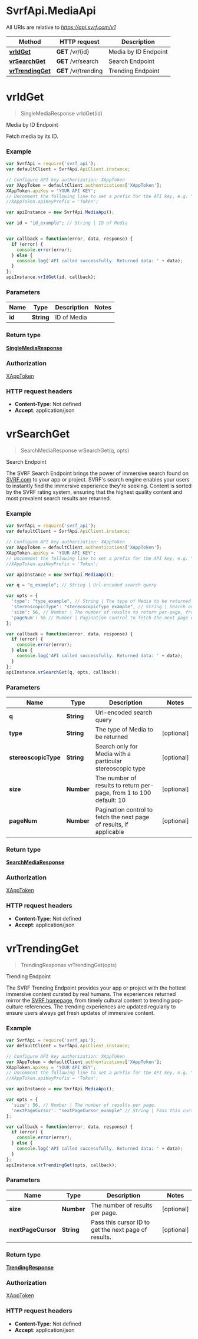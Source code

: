 # SvrfApi.MediaApi

All URIs are relative to *https://api.svrf.com/v1*

Method | HTTP request | Description
------------- | ------------- | -------------
[**vrIdGet**](MediaApi.md#vrIdGet) | **GET** /vr/{id} | Media by ID Endpoint
[**vrSearchGet**](MediaApi.md#vrSearchGet) | **GET** /vr/search | Search Endpoint
[**vrTrendingGet**](MediaApi.md#vrTrendingGet) | **GET** /vr/trending | Trending Endpoint


<a name="vrIdGet"></a>
# **vrIdGet**
> SingleMediaResponse vrIdGet(id)

Media by ID Endpoint

Fetch media by its ID.

### Example
```javascript
var SvrfApi = require('svrf_api');
var defaultClient = SvrfApi.ApiClient.instance;

// Configure API key authorization: XAppToken
var XAppToken = defaultClient.authentications['XAppToken'];
XAppToken.apiKey = 'YOUR API KEY';
// Uncomment the following line to set a prefix for the API key, e.g. "Token" (defaults to null)
//XAppToken.apiKeyPrefix = 'Token';

var apiInstance = new SvrfApi.MediaApi();

var id = "id_example"; // String | ID of Media


var callback = function(error, data, response) {
  if (error) {
    console.error(error);
  } else {
    console.log('API called successfully. Returned data: ' + data);
  }
};
apiInstance.vrIdGet(id, callback);
```

### Parameters

Name | Type | Description  | Notes
------------- | ------------- | ------------- | -------------
 **id** | **String**| ID of Media | 

### Return type

[**SingleMediaResponse**](SingleMediaResponse.md)

### Authorization

[XAppToken](../README.md#XAppToken)

### HTTP request headers

 - **Content-Type**: Not defined
 - **Accept**: application/json

<a name="vrSearchGet"></a>
# **vrSearchGet**
> SearchMediaResponse vrSearchGet(q, opts)

Search Endpoint

The SVRF Search Endpoint brings the power of immersive search found on [SVRF.com](https://www.svrf.com) to your app or project. SVRF&#39;s search engine enables your users to instantly find the immersive experience they&#39;re seeking. Content is sorted by the SVRF rating system, ensuring that the highest quality content and most prevalent search results are returned. 

### Example
```javascript
var SvrfApi = require('svrf_api');
var defaultClient = SvrfApi.ApiClient.instance;

// Configure API key authorization: XAppToken
var XAppToken = defaultClient.authentications['XAppToken'];
XAppToken.apiKey = 'YOUR API KEY';
// Uncomment the following line to set a prefix for the API key, e.g. "Token" (defaults to null)
//XAppToken.apiKeyPrefix = 'Token';

var apiInstance = new SvrfApi.MediaApi();

var q = "q_example"; // String | Url-encoded search query

var opts = { 
  'type': "type_example", // String | The type of Media to be returned
  'stereoscopicType': "stereoscopicType_example", // String | Search only for Media with a particular stereoscopic type
  'size': 56, // Number | The number of results to return per-page, from 1 to 100 default: 10
  'pageNum': 56 // Number | Pagination control to fetch the next page of results, if applicable
};

var callback = function(error, data, response) {
  if (error) {
    console.error(error);
  } else {
    console.log('API called successfully. Returned data: ' + data);
  }
};
apiInstance.vrSearchGet(q, opts, callback);
```

### Parameters

Name | Type | Description  | Notes
------------- | ------------- | ------------- | -------------
 **q** | **String**| Url-encoded search query | 
 **type** | **String**| The type of Media to be returned | [optional] 
 **stereoscopicType** | **String**| Search only for Media with a particular stereoscopic type | [optional] 
 **size** | **Number**| The number of results to return per-page, from 1 to 100 default: 10 | [optional] 
 **pageNum** | **Number**| Pagination control to fetch the next page of results, if applicable | [optional] 

### Return type

[**SearchMediaResponse**](SearchMediaResponse.md)

### Authorization

[XAppToken](../README.md#XAppToken)

### HTTP request headers

 - **Content-Type**: Not defined
 - **Accept**: application/json

<a name="vrTrendingGet"></a>
# **vrTrendingGet**
> TrendingResponse vrTrendingGet(opts)

Trending Endpoint

The SVRF Trending Endpoint provides your app or project with the hottest immersive content curated by real humans. The experiences returned mirror the [SVRF homepage](https://www.svrf.com), from timely cultural content to trending pop-culture references. The trending experiences are updated regularly to ensure users always get fresh updates of immersive content.

### Example
```javascript
var SvrfApi = require('svrf_api');
var defaultClient = SvrfApi.ApiClient.instance;

// Configure API key authorization: XAppToken
var XAppToken = defaultClient.authentications['XAppToken'];
XAppToken.apiKey = 'YOUR API KEY';
// Uncomment the following line to set a prefix for the API key, e.g. "Token" (defaults to null)
//XAppToken.apiKeyPrefix = 'Token';

var apiInstance = new SvrfApi.MediaApi();

var opts = { 
  'size': 56, // Number | The number of results per page.
  'nextPageCursor': "nextPageCursor_example" // String | Pass this cursor ID to get the next page of results.
};

var callback = function(error, data, response) {
  if (error) {
    console.error(error);
  } else {
    console.log('API called successfully. Returned data: ' + data);
  }
};
apiInstance.vrTrendingGet(opts, callback);
```

### Parameters

Name | Type | Description  | Notes
------------- | ------------- | ------------- | -------------
 **size** | **Number**| The number of results per page. | [optional] 
 **nextPageCursor** | **String**| Pass this cursor ID to get the next page of results. | [optional] 

### Return type

[**TrendingResponse**](TrendingResponse.md)

### Authorization

[XAppToken](../README.md#XAppToken)

### HTTP request headers

 - **Content-Type**: Not defined
 - **Accept**: application/json

